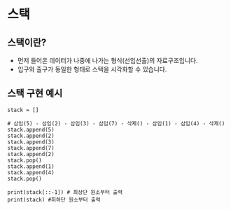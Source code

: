 # 스택

## 스택이란?
* 먼저 들어온 데이터가 나중에 나가는 형식(선입선출)의 자료구조입니다.
* 입구와 출구가 동일한 형태로 스택을 시각화할 수 있습니다.

## 스택 구현 예시
```
stack = []

# 삽입(5) - 삽입(2) - 삽입(3) - 삽입(7) - 삭제() - 삽입(1) - 삽입(4) - 삭제()
stack.append(5)
stack.append(2)
stack.append(3)
stack.append(7)
stack.append(2)
stack.pop()
stack.append(1)
stack.append(4)
stack.pop()

print(stack[::-1]) # 최상단 원소부터 출력
print(stack) #최하단 원소부터 출력